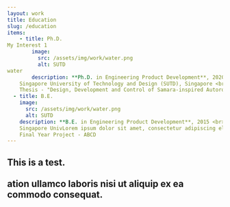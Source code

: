 ```yaml
---
layout: work
title: Education
slug: /education
items:
    - title: Ph.D.
My Interest 1
        image:
          src: /assets/img/work/water.png
          alt: SUTD
water
        description: **Ph.D. in Engineering Product Development**, 2020 <br>
    Singapore University of Technology and Design (SUTD), Singapore <br>
    Thesis - "Design, Development and Control of Samara-inspired Autorotating Wings for Aerial Payload Deployment"
  - title: B.E.
    image:
      src: /assets/img/work/water.png
      alt: SUTD
    description: **B.E. in Engineering Product Development**, 2015 <br>
    Singapore UnivLorem ipsum dolor sit amet, consectetur adipiscing elit, sed do eiusmod tempor incididunt ut labore et dolore magna aliqua. Ut enim ad minim veniam, quis nostrud exerscity of Technology and Design (SUTD), Singapore <br>
    Final Year Project - ABCD
---
```

This is a test.
<br />
<br />ation ullamco laboris nisi ut aliquip ex ea commodo consequat.
---
<!--stackedit_data:
eyJoaXN0b3J5IjpbLTE0NTU1MDA5M119
-->